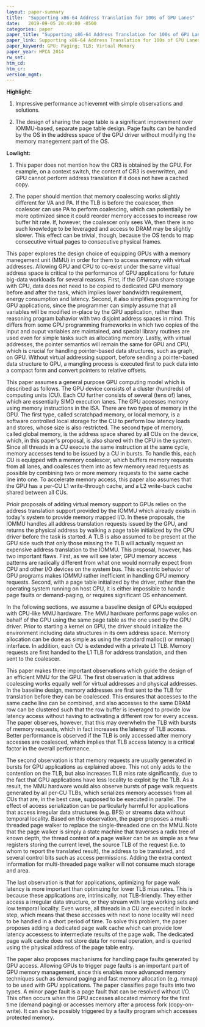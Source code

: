 ```yaml
---
layout: paper-summary
title:  "Supporting x86-64 Address Translation for 100s of GPU Lanes"
date:   2019-09-05 20:49:00 -0500
categories: paper
paper_title: "Supporting x86-64 Address Translation for 100s of GPU Lanes"
paper_link: Supporting x86-64 Address Translation for 100s of GPU Lanes
paper_keyword: GPU; Paging; TLB; Virtual Memory
paper_year: HPCA 2014
rw_set: 
htm_cd: 
htm_cr: 
version_mgmt: 
---
```


**Highlight:**

1. Impressive performance achievemnt with simple observations and solutions. 

2. The design of sharing the page table is a significant improvement over IOMMU-based, separate page table design.
   Page faults can be handled by the OS in the address space of the GPU driver without modifying the memory
   manegement part of the OS.

**Lowlight:**

1. This paper does not mention how the CR3 is obtained by the GPU. For example, on a context switch, the content of
   CR3 is overwritten, and GPU cannot perform address translation if it does not have a cached copy. 

2. The paper should mention that memory coalescing works slightly different for VA and PA. If the TLB is before the 
   coalescer, then coalescer can use PA to perform coalescing, which can potentially be more optimized since it 
   could reorder memory accesses to increase row buffer hit rate. If, however, the coalescer only sees VA, then there
   is no such knowledge to be leveraged and access to DRAM may be slightly slower. This effect can be trivial, though,
   because the OS tends to map consecutive virtual pages to consecutive physical frames.


This paper explores the design choice of equipping GPUs with a memory manegement unit (MMU) in order for them to access
memory with virtual addresses. Allowing GPU and CPU to co-exist under the same virtual address space is critical to
the performance of GPU applications for future big-data workloads for several reasons. First, if the GPU can share storage
with CPU, data does not need to be copied to dedicated GPU memory before and after the task, which implies lower bandwidth
requirement, energy consumption and latency. Second, it also simplifies programming for GPU applications, since the programmer
can simply assume that all variables will be modified in-place by the GPU application, rather than reasoning program bahavior
with two disjoint address spaces in mind. This differs from some GPU programming
frameworks in which two copies of the input and ouput variables are maintained, and special library routines are used even
for simple tasks such as allocating memory. Lastly, with virtual addresses, the pointer
semantics will remain the same for GPU and CPU, which is crucial for handling pointer-based data structures, such as graph, 
on GPU. Without virtual addressing support, before sending a pointer-based data structure to GPU, a mangling process is 
executed first to pack data into a compact form and convert pointers to relative offsets. 

This paper assumes a general purpose GPU computing model which is described as follows. The GPU device consists of a cluster 
(hundreds) of computing units (CU). Each CU further consists of several (tens of) lanes, which are essentially SIMD execution 
lanes. The GPU accesses memory using memory instructions in the ISA. There are two types of memory in the GPU. The first type,
called scratchpad memory, or local memory, is a software controlled local storage for the CU to perform low latency loads
and stores, whose size is also restricted. The second type of memory, called global memory, is the address space shared
by all CUs on the device, which, in this paper's proposal, is also shared with the CPU in the system. Since all threads in
a CU execute the same instruction at the same cycle, memory accesses tend to be issued by a CU in bursts. To handle this,
each CU is equipped with a memory coalescer, which buffers memory requests from all lanes, and coalesces them into as few 
memory read requests as possible by combining two or more memory requests to the same cache line into one. To accelerate memory
access, this paper also assumes that the GPU has a per-CU L1 write-through cache, and a L2 write-back cache shared between 
all CUs.

Prioir proposals of adding virtual memory support to GPUs relies on the address translation support provided by the IOMMU
which already exists in today's system to provide memory mapped I/O. In these proposals, the IOMMU handles all address 
translation requests issued by the GPU, and returns the physical address by walking a page table initialized by the CPU
driver before the task is started. A TLB is also assumed to be present at the GPU side such that only those missing the 
TLB will actually request an expensive address translation to the IOMMU. This proposal, however, has two important flaws.
First, as we will see later, GPU memory access patterns are radically different from what one would normally expect from CPU
and other I/O devices on the system bus. This eccentric behavior of GPU programs makes IOMMU rather inefficient in handling
GPU memory requests. Second, with a page table initialized by the driver, rather than the operating system running on 
host CPU, it is either impossible to handle page faults or demand-paging, or requires significant OS enhancement.

In the following sections, we assume a baseline design of GPUs equipped with CPU-like MMU hardware. The MMU hardware
performs page walks on bahalf of the GPU using the same page table as the one used by the GPU driver. Prior to starting 
a kernel on GPU, the driver should initialize the environment including data structures in its own address space. Memory
allocation can be done as simple as using the standard malloc() or mmap() interface. In addition, each CU is extended with
a private L1 TLB. Memory requests are first handed to the L1 TLB for address translation, and then sent to the coalescer.

This paper makes three important observations which guide the design of an efficient MMU for the GPU. The first observation
is that address coalescing works equally well for virtual addresses and physical addresses. In the baseline design, 
memory addresses are first sent to the TLB for translation before they can be coalesced. This ensures that accesses to
the same cache line can be combined, and also accesses to the same DRAM row can be clustered such that the row buffer
is leveraged to provide low latency access without having to activating a different row for every access. The paper observes,
however, that this may overwhelm the TLB with bursts of memory requests, which in fact increases the latency of TLB
access. Better performance is observed if the TLB is only accessed after memory accesses are coalesced, which implies
that TLB access latency is a critical factor in the overall performance.

The second observation is that memory requests are usually generated in bursts for GPU applications as explained above.
This not only adds to the contention on the TLB, but also increases TLB miss rate significantly, due to the fact that
GPU applications have less locality to exploit by the TLB. As a result, the MMU hardware would also observe bursts of 
page walk requests generated by all per-CU TLBs, which serializes memory accesses from all CUs that are, in the best case,
supposed to be executed in parallel. The effect of access serialization can be particularly harmful for applications that
access irregular data structures (e.g. BFS) or streams data without temporal locality. Based on this observation, the paper 
proposes a multi-threaded page walker to replace the single-threaded one on the MMU. Note that the page walker is simply
a state machine that traverses a radix tree of known depth, the thread context of a page walker can be as simple as a few
registers storing the current level, the source TLB of the request (i.e. to whom to report the translated result), the address
to be translated, and several control bits such as access permissions. Adding the extra context information for multi-threaded 
page walker will not consume much storage and area.

The last observation is that for applications, optimizing for page walk latency is more important than optimizing for lower 
TLB miss rates. This is because these applications are, intrinsically, not TLB-friendly. They either access a irregular data
structure, or they stream with large working sets and low temporal locality. Even worse, all threads in a CU are executed in 
lock-step, which means that these accesses with next to none locality will need to be handled in a short period of time. 
To solve this problem, the paper proposes adding a dedicated page walk cache which can provide low latency accessess to 
intermediate results of the page walk. The dedicated page walk cache does not store data for normal operation, and is 
queried using the physical address of the page table entry. 

The paper also proposes machanisms for handling page faults generated by GPU access. Allowing GPUs to trigger page faults 
is an important part of GPU memory management, since this enables more advanced memory techniques such as demand paging
and fast memory allocation (e.g. mmap) to be used with GPU applications. The paper classifies page faults into two
types. A minor page fault is a page fault that can be resolved without I/O. This often occurs when the GPU accesses 
allocated memory for the first time (demand paging) or accesses memory after a process fork (copy-on-write). It can also
be possibly triggered by a faulty program which accesses protected memory.